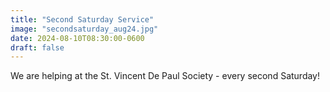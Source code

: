 ```yaml
---
title: "Second Saturday Service"
image: "secondsaturday_aug24.jpg"
date: 2024-08-10T08:30:00-0600
draft: false
---
```


We are helping at the St. Vincent De Paul Society - every second Saturday!